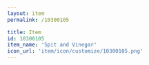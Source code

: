 ```yaml
---
layout: item
permalink: /10300105

title: Item
id: 10300105
item_name: 'Spit and Vinegar'
icon_url: 'item/icon/customize/10300105.png'
---
```

